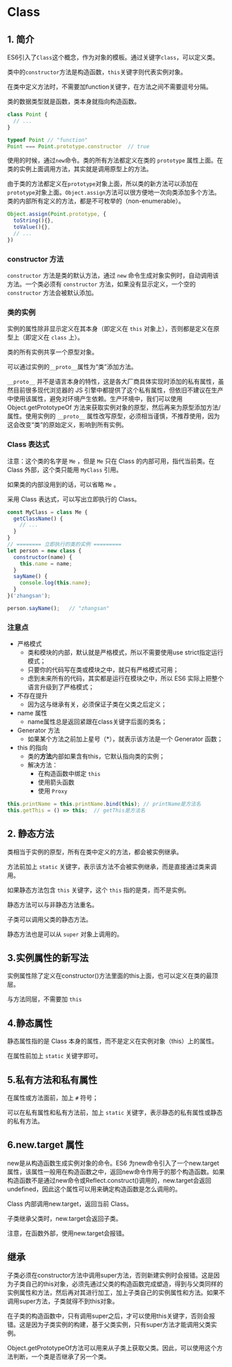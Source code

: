 # Class

## 1. 简介

ES6引入了`Class`这个概念，作为对象的模板。通过关键字`class`，可以定义类。

类中的`constructor`方法是构造函数，`this`关键字则代表实例对象。

在类中定义方法时，不需要加function关键字，在方法之间不需要逗号分隔。

类的数据类型就是函数，类本身就指向构造函数。

```javascript
class Point {
  // ...
}

typeof Point // "function"
Point === Point.prototype.constructor  // true
```

使用的时候，通过`new`命令。类的所有方法都定义在类的 `prototype` 属性上面。在类的实例上面调用方法，其实就是调用原型上的方法。

由于类的方法都定义在`prototype`对象上面，所以类的新方法可以添加在`prototype`对象上面。`Object.assign`方法可以很方便地一次向类添加多个方法。类的内部所有定义的方法，都是不可枚举的（non-enumerable）。

```javascript
Object.assign(Point.prototype, {
  toString(){},
  toValue(){},
  // ...
})
```

### constructor 方法

`constructor` 方法是类的默认方法，通过 `new` 命令生成对象实例时，自动调用该方法。一个类必须有 `constructor` 方法，如果没有显示定义，一个空的 `constructor` 方法会被默认添加。

### 类的实例

实例的属性除非显示定义在其本身（即定义在 `this` 对象上），否则都是定义在原型上（即定义在 `class` 上）。

类的所有实例共享一个原型对象。

可以通过实例的`__proto__`属性为“类”添加方法。

`__proto__` 并不是语言本身的特性，这是各大厂商具体实现时添加的私有属性，虽然目前很多现代浏览器的 JS 引擎中都提供了这个私有属性，但依旧不建议在生产中使用该属性，避免对环境产生依赖。生产环境中，我们可以使用 Object.getPrototypeOf 方法来获取实例对象的原型，然后再来为原型添加方法/属性。使用实例的 `__proto__` 属性改写原型，必须相当谨慎，不推荐使用，因为这会改变“类”的原始定义，影响到所有实例。

### Class 表达式

注意：这个类的名字是 `Me` ，但是 `Me` 只在 Class 的内部可用，指代当前类。在 Class 外部，这个类只能用 `MyClass` 引用。

如果类的内部没用到的话，可以省略 `Me` 。

采用 Class 表达式，可以写出立即执行的 Class。

```javascript
const MyClass = class Me {
  getClassName() {
    // ...
  }
}
// ======== 立即执行的类的实例 =========
let person = new class {
  constructor(name) {
    this.name = name;
  }
  sayName() {
    console.log(this.name);
  }
}('zhangsan');

person.sayName();   // "zhangsan"
```

### 注意点

- 严格模式
  - 类和模块的内部，默认就是严格模式，所以不需要使用use strict指定运行模式；
  - 只要你的代码写在类或模块之中，就只有严格模式可用；
  - 虑到未来所有的代码，其实都是运行在模块之中，所以 ES6 实际上把整个语言升级到了严格模式；
- 不存在提升
  - 因为这与继承有关，必须保证子类在父类之后定义；
- name 属性
  - name属性总是返回紧跟在class关键字后面的类名；
- Generator 方法
  - 如果某个方法之前加上星号（*），就表示该方法是一个 Generator 函数；
- this 的指向
  - 类的**方法**内部如果含有this，它默认指向类的实例；
  - 解决方法：
    - 在构造函数中绑定 `this`
    - 使用箭头函数
    - 使用 `Proxy`

```javascript
this.printName = this.printName.bind(this); // printName是方法名
this.getThis = () => this;  // getThis是方法名
```

## 2. 静态方法

类相当于实例的原型，所有在类中定义的方法，都会被实例继承。

方法前加上 `static` 关键字，表示该方法不会被实例继承，而是直接通过类来调用。

如果静态方法包含 `this` 关键字，这个 `this` 指的是类，而不是实例。

静态方法可以与非静态方法重名。

子类可以调用父类的静态方法。

静态方法也是可以从 `super` 对象上调用的。

## 3.实例属性的新写法

实例属性除了定义在constructor()方法里面的this上面，也可以定义在类的最顶层。

与方法同层，不需要加 `this`

## 4.静态属性

静态属性指的是 Class 本身的属性，而不是定义在实例对象（this）上的属性。

在属性前加上 `static` 关键字即可。

## 5.私有方法和私有属性

在属性或方法面前，加上 `#` 符号；

可以在私有属性和私有方法前，加上 `static` 关键字，表示静态的私有属性或静态的私有方法。

## 6.new.target 属性

new是从构造函数生成实例对象的命令。ES6 为new命令引入了一个new.target属性，该属性一般用在构造函数之中，返回new命令作用于的那个构造函数。如果构造函数不是通过new命令或Reflect.construct()调用的，new.target会返回undefined，因此这个属性可以用来确定构造函数是怎么调用的。

Class 内部调用new.target，返回当前 Class。

子类继承父类时，new.target会返回子类。

注意，在函数外部，使用new.target会报错。

## 继承

子类必须在constructor方法中调用super方法，否则新建实例时会报错。这是因为子类自己的this对象，必须先通过父类的构造函数完成塑造，得到与父类同样的实例属性和方法，然后再对其进行加工，加上子类自己的实例属性和方法。如果不调用super方法，子类就得不到this对象。

在子类的构造函数中，只有调用super之后，才可以使用this关键字，否则会报错。这是因为子类实例的构建，基于父类实例，只有super方法才能调用父类实例。

Object.getPrototypeOf方法可以用来从子类上获取父类。因此，可以使用这个方法判断，一个类是否继承了另一个类。
